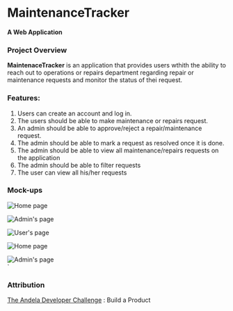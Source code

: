 # MaintenanceTracker
**A Web Application**

### Project Overview
**MaintenaceTracker** is an application that provides users wthith the ability to reach out to operations or repairs department regarding repair or maintenance requests and monitor the status of thei request.

### Features:

1.  Users can create an account and log in.
2.  The users should be able to make maintenance or repairs request.
3.  An admin should be able to approve/reject a repair/maintenance request.
4.  The admin should be able to mark a request as resolved once it is done.
5.  The admin should be able to view all maintenance/repairs requests on the application
6.  The admin should be able to filter requests
7.  The user can view all his/her requests

### Mock-ups
![Home page](static/homepage_desktop.png)  

![Admin's page](static/admin_page_desktop.png)  

![User's page](static/user_ac_page_desktop.png)  

![Home page](static/homepage_mobile.png)  

![Admin's page](static/admin_page_mobile.png)  
`   
### Attribution
[The Andela Developer Challenge](https://docs.google.com/document/d/1_579P_foh3rYVSlXXOtrZTGVRAbQ16NmOK9ejPY6hcM/edit#heading=h.3tasvsn4i3nd) : Build a Product

